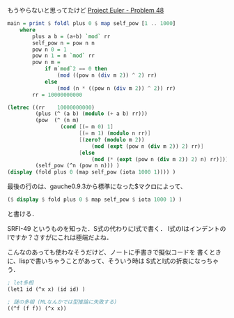 もうやらないと思ってたけど
[Project Euler - Problem 48](http://projecteuler.net/problem=48)


```haskell
main = print $ foldl plus 0 $ map self_pow [1 .. 1000]
    where
        plus a b = (a+b) `mod` rr
        self_pow n = pow n n
        pow n 0 = 1
        pow n 1 = n `mod` rr
        pow n m =
            if m`mod`2 == 0 then
                (mod ((pow n (div m 2)) ^ 2) rr)
            else
                (mod (n * ((pow n (div m 2)) ^ 2)) rr)
        rr = 10000000000
```

```scheme
(letrec ((rr    10000000000)
         (plus (^ (a b) (modulo (+ a b) rr)))
         (pow  (^ (n m)
                 (cond [(= m 0) 1]
                       [(= m 1) (modulo n rr)]
                       [(zero? (modulo m 2))
                           (mod (expt (pow n (div m 2)) 2) rr)]
                       [else
                           (mod (* (expt (pow n (div m 2)) 2) n) rr)])))
         (self_pow (^n (pow n n))) )
(display (fold plus 0 (map self_pow (iota 1000 1)))) )
```

最後の行のは、gauche0.9.3から標準になった$マクロによって、

```scheme
($ display $ fold plus 0 $ map self_pow $ iota 1000 1) )
```

と書ける．

SRFI-49 というものを知った．S式の代わりにI式で書く．
I式のIはインデントのIですか？さすがにこれは極端だよね．

こんなのあっても使わなそうだけど、ノートに手書きで擬似コードを
書くときに、lispで書いちゃうことがあって、そういう時は
S式とI式の折衷になっちゃう．

```scheme
; let多相
(let1 id (^x x) (id id) )

; 謎の多相 (MLなんかでは型推論に失敗する)
((^f (f f)) (^x x))
```
